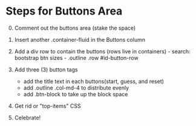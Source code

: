 # Steps for Buttons Area

0. Comment out the buttons area (stake the space)

1. Insert another .container-fluid in the Buttons column

2. Add a div row to contain the buttons (rows live in containers)
		- search: bootstrap btn sizes
		- .outline .row #id-button-row

3. Add three (3) button tags 
	- add the title text in each buttons(start, guess, and reset)
	- add .outline .col-md-4 to distribute evenly
	- add .btn-block to take up the block space

4. Get rid or "top-items" CSS

5. Celebrate!
